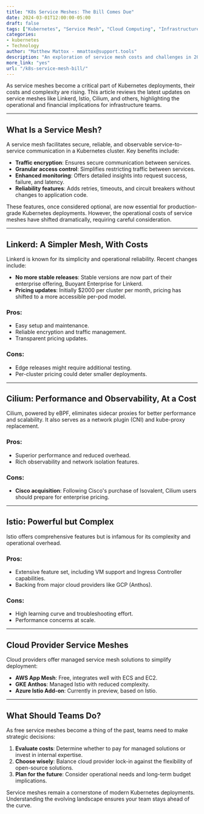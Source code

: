 ```yaml
---
title: "K8s Service Meshes: The Bill Comes Due"
date: 2024-03-01T12:00:00-05:00
draft: false
tags: ["Kubernetes", "Service Mesh", "Cloud Computing", "Infrastructure"]
categories:
- kubernetes
- Technology
author: "Matthew Mattox - mmattox@support.tools"
description: "An exploration of service mesh costs and challenges in 2024, including updates on Linkerd, Istio, Cilium, and more."
more_link: "yes"
url: "/k8s-service-mesh-bill/"
---
```


As service meshes become a critical part of Kubernetes deployments, their costs and complexity are rising. This article reviews the latest updates on service meshes like Linkerd, Istio, Cilium, and others, highlighting the operational and financial implications for infrastructure teams.

<!--more-->

---

## What Is a Service Mesh?

A service mesh facilitates secure, reliable, and observable service-to-service communication in a Kubernetes cluster. Key benefits include:

- **Traffic encryption**: Ensures secure communication between services.
- **Granular access control**: Simplifies restricting traffic between services.
- **Enhanced monitoring**: Offers detailed insights into request success, failure, and latency.
- **Reliability features**: Adds retries, timeouts, and circuit breakers without changes to application code.

These features, once considered optional, are now essential for production-grade Kubernetes deployments. However, the operational costs of service meshes have shifted dramatically, requiring careful consideration.

---

## Linkerd: A Simpler Mesh, With Costs

Linkerd is known for its simplicity and operational reliability. Recent changes include:

- **No more stable releases**: Stable versions are now part of their enterprise offering, Buoyant Enterprise for Linkerd.
- **Pricing updates**: Initially $2000 per cluster per month, pricing has shifted to a more accessible per-pod model.

### Pros:
- Easy setup and maintenance.
- Reliable encryption and traffic management.
- Transparent pricing updates.

### Cons:
- Edge releases might require additional testing.
- Per-cluster pricing could deter smaller deployments.

---

## Cilium: Performance and Observability, At a Cost

Cilium, powered by eBPF, eliminates sidecar proxies for better performance and scalability. It also serves as a network plugin (CNI) and kube-proxy replacement.

### Pros:
- Superior performance and reduced overhead.
- Rich observability and network isolation features.

### Cons:
- **Cisco acquisition**: Following Cisco's purchase of Isovalent, Cilium users should prepare for enterprise pricing.

---

## Istio: Powerful but Complex

Istio offers comprehensive features but is infamous for its complexity and operational overhead.

### Pros:
- Extensive feature set, including VM support and Ingress Controller capabilities.
- Backing from major cloud providers like GCP (Anthos).

### Cons:
- High learning curve and troubleshooting effort.
- Performance concerns at scale.

---

## Cloud Provider Service Meshes

Cloud providers offer managed service mesh solutions to simplify deployment:

- **AWS App Mesh**: Free, integrates well with ECS and EC2.
- **GKE Anthos**: Managed Istio with reduced complexity.
- **Azure Istio Add-on**: Currently in preview, based on Istio.

---

## What Should Teams Do?

As free service meshes become a thing of the past, teams need to make strategic decisions:

1. **Evaluate costs**: Determine whether to pay for managed solutions or invest in internal expertise.
2. **Choose wisely**: Balance cloud provider lock-in against the flexibility of open-source solutions.
3. **Plan for the future**: Consider operational needs and long-term budget implications.

Service meshes remain a cornerstone of modern Kubernetes deployments. Understanding the evolving landscape ensures your team stays ahead of the curve.

